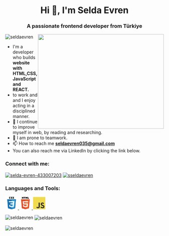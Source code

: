 <h1 align="center">Hi 👋, I'm Selda Evren</h1>
<h3 align="center">A passionate frontend developer from Türkiye</h3>

<img align="right" height="300" width="400"  src="https://media1.giphy.com/media/hpXdHPfFI5wTABdDx9/giphy.gif?cid=ecf05e474vj0luyd7blopqlzpqc1fwuoyy6avrq81n5o1xs8&ep=v1_gifs_related&rid=giphy.gif&ct=g">
<p align="left"> <img src="https://komarev.com/ghpvc/?username=seldaevren&label=Profile%20views&color=0e75b6&style=flat" alt="seldaevren" /> </p>

- I'm a developer who builds **website with HTML,CSS,JavaScript and REACT.**
- to work and and I enjoy acting in a disciplined manner.
- 🌱 I continue to improve myself in  web, by reading and researching.
- 🤝 I am prone to teamwork.
- 📫 How to reach me **seldaevren035@gmail.com**
- You can also reach me via LinkedIn by clicking the link below.

<h3 align="left">Connect with me:</h3>
<p align="left">
<a href="https://linkedin.com/in/selda-evren-433007203" target="blank"><img align="center" src="https://raw.githubusercontent.com/rahuldkjain/github-profile-readme-generator/master/src/images/icons/Social/linked-in-alt.svg" alt="selda-evren-433007203" height="30" width="40" /></a>
<a href="https://instagram.com/sseldaevren" target="blank"><img align="center" src="https://raw.githubusercontent.com/rahuldkjain/github-profile-readme-generator/master/src/images/icons/Social/instagram.svg" alt="sseldaevren" height="30" width="40" /></a>
</p>

<h3 align="left">Languages and Tools:</h3>
<p align="left"> <a href="https://www.w3schools.com/css/" target="_blank" rel="noreferrer"> <img src="https://raw.githubusercontent.com/devicons/devicon/master/icons/css3/css3-original-wordmark.svg" alt="css3" width="40" height="40"/> </a> <a href="https://www.w3.org/html/" target="_blank" rel="noreferrer"> <img src="https://raw.githubusercontent.com/devicons/devicon/master/icons/html5/html5-original-wordmark.svg" alt="html5" width="40" height="40"/> </a> <a href="https://developer.mozilla.org/en-US/docs/Web/JavaScript" target="_blank" rel="noreferrer"> <img src="https://raw.githubusercontent.com/devicons/devicon/master/icons/javascript/javascript-original.svg" alt="javascript" width="40" height="40"/> </a> </p>

<p><img align="left" src="https://github-readme-stats.vercel.app/api/top-langs?username=seldaevren&show_icons=true&locale=en&layout=compact" alt="seldaevren" /></p>

<p>&nbsp;<img align="center" src="https://github-readme-stats.vercel.app/api?username=seldaevren&show_icons=true&locale=en" alt="seldaevren" /></p>

<p><img align="center" src="https://github-readme-streak-stats.herokuapp.com/?user=seldaevren&" alt="seldaevren" /></p>
